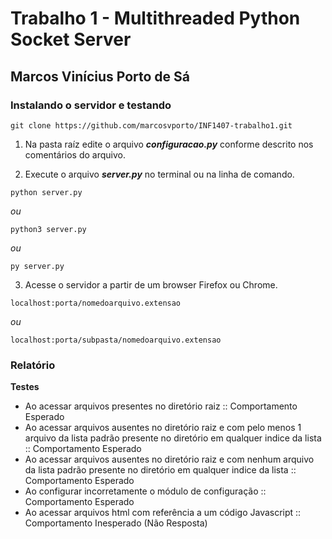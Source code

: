 # Trabalho 1 - Multithreaded Python Socket Server
##  Marcos Vinícius Porto de Sá

### Instalando o servidor e testando
```
git clone https://github.com/marcosvporto/INF1407-trabalho1.git
```
 1. Na pasta raíz edite o arquivo **_configuracao.py_** conforme descrito nos comentários do arquivo.

 2. Execute o arquivo **_server.py_** no terminal ou na linha de comando.
```
python server.py
```
_ou_
```
python3 server.py
```
_ou_
```
py server.py
```

3. Acesse o servidor a partir de um browser Firefox ou Chrome.
```
localhost:porta/nomedoarquivo.extensao
```
_ou_
```
localhost:porta/subpasta/nomedoarquivo.extensao
```

### Relatório

**Testes**
- Ao acessar arquivos presentes no diretório raiz :: Comportamento Esperado
- Ao acessar arquivos ausentes no diretório raiz e com pelo menos 1 arquivo da lista padrão presente no diretório em qualquer indice da lista :: Comportamento Esperado 
- Ao acessar arquivos ausentes no diretório raiz e com nenhum arquivo da lista padrão presente no diretório em qualquer indice da lista :: Comportamento Esperado
- Ao configurar incorretamente o módulo de configuração :: Comportamento Esperado
- Ao acessar arquivos html com referência a um código Javascript :: Comportamento Inesperado (Não Resposta) 